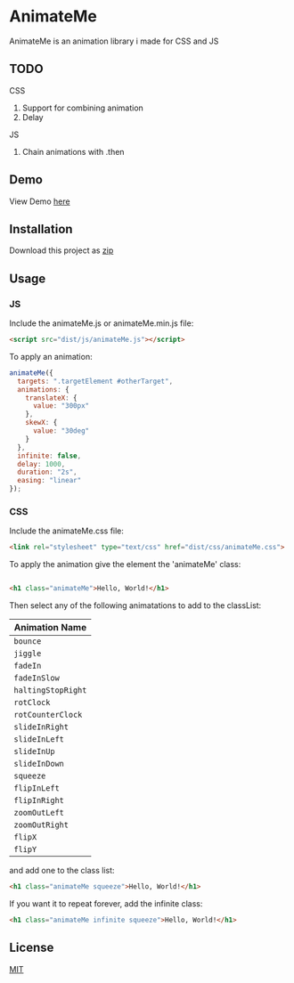 # AnimateMe

AnimateMe is an animation library i made for CSS and JS

## TODO

CSS

1. Support for combining animation
2. Delay

JS

1. Chain animations with .then

## Demo

View Demo [here](https://animateme.ibrahimfadel.com)

## Installation

Download this project as [zip](https://github.com/IbrahimFadel/quickAnims/tree/master/dist)

## Usage

### JS

Include the animateMe.js or animateMe.min.js file:

```html
<script src="dist/js/animateMe.js"></script>
```

To apply an animation:

```js
animateMe({
  targets: ".targetElement #otherTarget",
  animations: {
    translateX: {
      value: "300px"
    },
    skewX: {
      value: "30deg"
    }
  },
  infinite: false,
  delay: 1000,
  duration: "2s",
  easing: "linear"
});
```

### CSS

Include the animateMe.css file:

```html
<link rel="stylesheet" type="text/css" href="dist/css/animateMe.css">
```

To apply the animation give the element the 'animateMe' class:

```html

<h1 class="animateMe">Hello, World!</h1>

```

Then select any of the following animatations to add to the classList:

| Animation Name |
|-----------|
| `bounce` |
| `jiggle` |
| `fadeIn` |
| `fadeInSlow` |
| `haltingStopRight` |
| `rotClock` |
| `rotCounterClock` |
| `slideInRight` |
| `slideInLeft` |
| `slideInUp` |
| `slideInDown` |
| `squeeze` |
| `flipInLeft` |
| `flipInRight` |
| `zoomOutLeft` |
| `zoomOutRight` |
| `flipX` |
| `flipY` |

and add one to the class list:

```html
<h1 class="animateMe squeeze">Hello, World!</h1>
```

If you want it to repeat forever, add the infinite class:

```html
<h1 class="animateMe infinite squeeze">Hello, World!</h1>
```

## License

[MIT](https://choosealicense.com/licenses/mit/)
